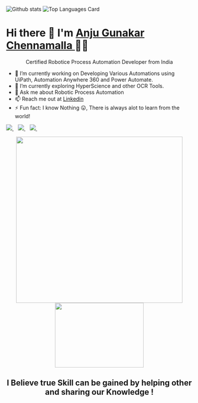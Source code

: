 

<!--
**anjugunakar/anjugunakar** is a ✨ _special_ ✨ repository because its `README.md` (this file) appears on your GitHub profile.

Here are some ideas to get you started:

- 🔭 I’m currently working on ...
- 🌱 I’m currently learning ...
- 👯 I’m looking to collaborate on ...
- 🤔 I’m looking for help with ...
- 💬 Ask me about ...
- 📫 How to reach me: ...
- 😄 Pronouns: ...
- ⚡ Fun fact: ...
-->

![Github stats](https://github-readme-stats.vercel.app/api?username=anjugunakar&theme=highcontrast&show_icons=true&count_private=true) ![Top Languages Card](https://github-readme-stats.vercel.app/api/top-langs/?username=anjugunakar&layout=compact)

<h1 align='Left'>
  Hi there 👋  I'm   <a href="https://gunakarchennamalla.netlify.app/">
  Anju Gunakar Chennamalla </a> 👨‍💻
</h1>
<p align='center'>
  Certified Robotice Process Automation Developer from India
</p>

- 🔭  I’m currently working on Developing Various Automations using UiPath, Automation Anywhere 360 and Power Automate.
- 🌱  I’m currently exploring HyperScience and other OCR Tools. 
- 💬 Ask me about Robotic Process Automation
- 📫 Reach me out at [Linkedin](https://www.linkedin.com/in/anjugunakar/)
- ⚡ Fun fact: I know Nothing 😛, There is always alot to learn from the world!


<p align='left'>
 
  <a href="https://www.linkedin.com/in/anjugunakar/">
    <img src="https://img.shields.io/badge/linkedin-%230077B5.svg?&style=for-the-badge&logo=linkedin&logoColor=white" />
  </a>&nbsp;&nbsp;
  <a href="https://instagram.com/anjugunakar">
    <img src="https://img.shields.io/badge/instagram-%23E4405F.svg?&style=for-the-badge&logo=instagram&logoColor=white" />        
  </a>&nbsp;&nbsp;
  <a href="https://twitter.com/anjugunakar">
    <img src="https://img.shields.io/badge/twitter-%231DA1F2.svg?&style=for-the-badge&logo=twitter&logoColor=white" />        
  </a>&nbsp;&nbsp;
  
</p>
<p align='center'>
  <a><img src="https://github-readme-stats.vercel.app/api?username=anjugunakar&show_icons=true&count_private=true&theme=dark" width="450"></a>
  <a><img src="https://giphy.com/gifs/spongebob-season-4-spongebob-squarepants-l1KtYG8BndKBmWrM4" width="240" height="175"></a>
</p>
<h2 align='center'>
  I Believe true Skill can be gained by helping other and sharing our Knowledge !
</h2>
